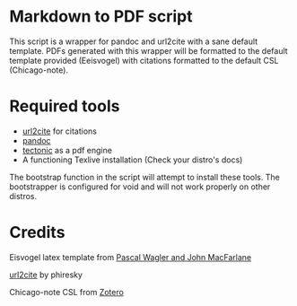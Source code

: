 # Markdown to PDF script
This script is a wrapper for pandoc and url2cite with a sane default template. PDFs generated with this wrapper will be formatted to the default template provided (Eeisvogel) with citations formatted to the default CSL (Chicago-note).

# Required tools
* [url2cite](https://github.com/phiresky/pandoc-url2cite) for citations
* [pandoc](https://pandoc.org/)
* [tectonic](https://tectonic-typesetting.github.io/en-US/) as a pdf engine
* A functioning Texlive installation (Check your distro's docs)

The bootstrap function in the script will attempt to install these tools. The bootstrapper is configured  for void and will not work properly on other distros.

# Credits
Eisvogel latex template from [Pascal Wagler and John MacFarlane](https://github.com/Wandmalfarbe/pandoc-latex-template)

[url2cite](https://github.com/phiresky/pandoc-url2cite) by phiresky

Chicago-note CSL from [Zotero](https://www.zotero.org/)